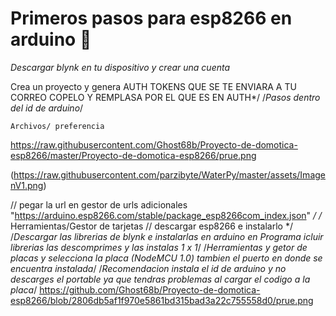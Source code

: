 # Primeros pasos para esp8266 en arduino 🚀

_Descargar blynk en tu dispositivo y crear una cuenta_

Crea un proyecto y genera AUTH TOKENS QUE SE TE ENVIARA A TU CORREO COPELO Y REMPLASA POR EL QUE ES EN AUTH*/
/*Pasos dentro del id de arduino*/
```
Archivos/ preferencia
```


https://raw.githubusercontent.com/Ghost68b/Proyecto-de-domotica-esp8266/master/Proyecto-de-domotica-esp8266/prue.png

(https://raw.githubusercontent.com/parzibyte/WaterPy/master/assets/ImagenV1.png)

// pegar la url en gestor de urls adicionales "https://arduino.esp8266.com/stable/package_esp8266com_index.json" */
/* Herramientas/Gestor de tarjetas // descargar esp8266 e instalarlo   */
/*Descargar las librerias de blynk e instalarlas en arduino en Programa icluir librerias las descomprimes y las instalas 1 x 1*/
/*Herramientas y getor de placas y selecciona la placa  (NodeMCU 1.0) tambien el puerto en donde se encuentra instalada*/
/*Recomendacion instala el id de arduino y no descarges el portable ya que tendras problemas al cargar el codigo a la placa*/
https://github.com/Ghost68b/Proyecto-de-domotica-esp8266/blob/2806db5af1f970e5861bd315bad3a22c755558d0/prue.png

